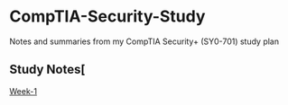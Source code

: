 # CompTIA-Security-Study
Notes and summaries from my CompTIA Security+ (SY0-701) study plan

## Study Notes[
[Week-1
](https://github.com/vyshnavi880/CompTIA-Security-Study/blob/40854dfcb158a7ae1cdec18012b3032000bd54db/Week%20-%201)
